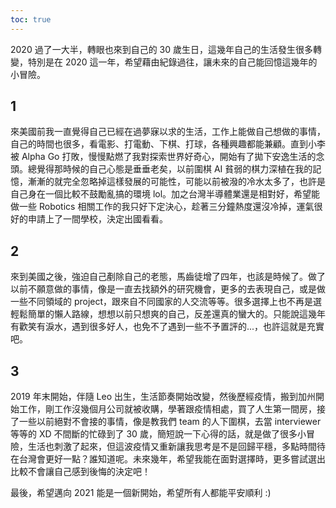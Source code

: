 ```yaml
---
toc: true
---
```

2020 過了一大半，轉眼也來到自己的 30 歲生日，這幾年自己的生活發生很多轉變，特別是在 2020 這一年，希望藉由紀錄過往，讓未來的自己能回憶這幾年的小冒險。

## 1
來美國前我一直覺得自己已經在過夢寐以求的生活，工作上能做自己想做的事情，自己的時間也很多，看電影、打電動、下棋、打球，各種興趣都能兼顧。直到小李被 Alpha Go 打敗，慢慢點燃了我對探索世界好奇心，開始有了拋下安逸生活的念頭。總覺得那時候的自己心態是垂垂老矣，以前圍棋 AI 貧弱的棋力深植在我的記憶，漸漸的就完全忽略掉這樣發展的可能性，可能以前被潑的冷水太多了，也許是自己身在一個比較不鼓勵亂搞的環境 lol。加之台灣半導體業還是相對好，希望能做一些 Robotics 相關工作的我只好下定決心，趁著三分鐘熱度還沒冷掉，運氣很好的申請上了一間學校，決定出國看看。

## 2
來到美國之後，強迫自己剷除自己的老態，馬齒徒增了四年，也該是時候了。做了以前不願意做的事情，像是一直去找額外的研究機會，更多的去表現自己，或是做一些不同領域的 project，跟來自不同國家的人交流等等。很多選擇上也不再是選輕鬆簡單的懶人路線，想想以前只想爽的自己，反差還真的蠻大的。只能說這幾年有歡笑有淚水，遇到很多好人，也免不了遇到一些不予置評的...，也許這就是充實吧。

## 3
2019 年末開始，伴隨 Leo 出生，生活節奏開始改變，然後歷經疫情，搬到加州開始工作，剛工作沒幾個月公司就被收購，學著跟疫情相處，買了人生第一間房，接了一些以前絕對不會接的事情，像是教我們 team 的人下圍棋，去當 interviewer 等等的 XD 不間斷的忙碌到了 30 歲，簡短說一下心得的話，就是做了很多小冒險，生活也刺激了起來，但這波疫情又重新讓我思考是不是回歸平穩，多點時間待在台灣會更好一點？誰知道呢。未來幾年，希望我能在面對選擇時，更多嘗試選出比較不會讓自己感到後悔的決定吧！

最後，希望邁向 2021 能是一個新開始，希望所有人都能平安順利 :)
